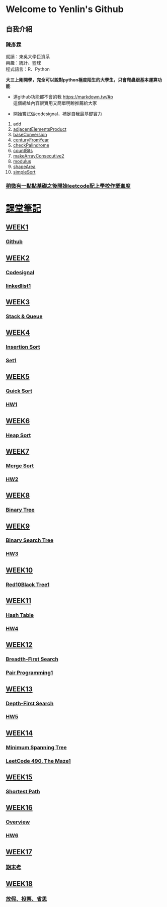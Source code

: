 # Welcome to Yenlin's Github

## 自我介紹
### 陳彥霖
就讀：東吳大學巨資系</br>
興趣：統計、籃球</br>
程式語言：R、Python</br>

**大三上剛開學，完全可以說對python極度陌生的大學生，只會爬蟲跟基本運算功能**

* 連github功能都不會的我
https://markdown.tw/#p  </br>
這個網址內容很實用又簡單明瞭推薦給大家

* 開始嘗試做codesignal，補足自我最基礎實力

1. <a href='https://github.com/yen880405/yenlin/blob/master/codesignal/add.py'>add</br>
2. <a href='https://github.com/yen880405/yenlin/blob/master/codesignal/adjacentElementsProduct.py'>adjacentElementsProduct</br>
3. <a href='https://github.com/yen880405/yenlin/blob/master/codesignal/baseConversion.py'>baseConversion</br>
4. <a href='https://github.com/yen880405/yenlin/blob/master/codesignal/centuryFromYear.py.py'>centuryFromYear</br>
5. <a href='https://github.com/yen880405/yenlin/blob/master/codesignal/checkPalindrome.py'>checkPalindrome</br>
6. <a href='https://github.com/yen880405/yenlin/blob/master/codesignal/countBits.py'>countBits</br>
7. <a href='https://github.com/yen880405/yenlin/blob/master/codesignal/makeArrayConsecutive2.py'>makeArrayConsecutive2</br>
8. <a href='https://github.com/yen880405/yenlin/blob/master/codesignal/modulus.py'>modulus</br>
9. <a href='https://github.com/yen880405/yenlin/blob/master/codesignal/shapeArea.py'>shapeArea</br>
10. <a href='https://github.com/yen880405/yenlin/blob/master/codesignal/simpleSort.py'>simpleSort</br>
### 稍微有一點點基礎之後開始leetcode配上學校作業進度



# 課堂筆記
## WEEK1
### Github<a href='https://github.com/yen880405/yenlin/blob/master/classnote/github.md'>
## WEEK2
### Codesignal<a href='https://github.com/yen880405/yenlin/tree/master/codesignal'>
### linkedlist<a href='https://github.com/yen880405/yenlin/tree/master/HW1'>1
## WEEK3
### Stack & Queue<a href='https://github.com/yen880405/yenlin/blob/master/classnote/stack%26queue.md'>
## WEEK4
### Insertion Sort<a href='https://github.com/yen880405/yenlin/blob/master/classnote/insertion_sort.md'>
### Set<a href='https://github.com/yen880405/yenlin/tree/master/HW1'>1
## WEEK5
### Quick Sort<a href='https://github.com/yen880405/yenlin/blob/master/HW1/quicksort%E6%B5%81%E7%A8%8B%E5%9C%96%E8%88%87%E5%AD%B8%E7%BF%92%E6%AD%B7%E7%A8%8B.md'>
### HW1<a href='https://github.com/yen880405/yenlin/tree/master/HW1'>
## WEEK6
### Heap Sort<a href='https://github.com/yen880405/yenlin/blob/master/HW2/heap_sort%E6%B5%81%E7%A8%8B%E5%9C%96%E3%80%81%E5%AD%B8%E7%BF%92%E6%AD%B7%E7%A8%8B.md'>
## WEEK7
### Merge Sort<a href='https://github.com/yen880405/yenlin/blob/master/HW2/merge_sort%E6%B5%81%E7%A8%8B%E5%9C%96%E3%80%81%E5%AD%B8%E7%BF%92%E6%AD%B7%E7%A8%8B.md'>
### HW2<a href='https://github.com/yen880405/yenlin/tree/master/HW2'>
## WEEK8
### Binary Tree<a href='https://github.com/yen880405/yenlin/blob/master/HW3/Binary%20Search%20Tree%20%E6%96%B0%E5%A2%9E%E3%80%81%E5%88%AA%E9%99%A4%E3%80%81%E6%9F%A5%E8%A9%A2%E3%80%81%E4%BF%AE%E6%94%B9%E5%8A%9F%E8%83%BD%E8%AA%AA%E6%98%8E.md'>
## WEEK9
### Binary Search Tree<a href='https://github.com/yen880405/yenlin/blob/master/HW3/Binary%20Search%20Tree%20%E6%B5%81%E7%A8%8B%E5%9C%96%E3%80%81%E5%AD%B8%E7%BF%92%E6%AD%B7%E7%A8%8B%E8%88%87BST%E5%8E%9F%E7%90%86.md'>
### HW3<a href='https://github.com/yen880405/yenlin/tree/master/HW3'>
## WEEK10
### Red10Black Tree<a href='https://github.com/yen880405/yenlin/blob/master/classnote/github.md'>1
## WEEK11
### Hash Table<a href='https://github.com/yen880405/yenlin/blob/master/HW4/Hash%20Table%20%E6%B5%81%E7%A8%8B%E5%9C%96%E3%80%81%E5%AD%B8%E7%BF%92%E6%AD%B7%E7%A8%8B%E3%80%81%E5%8E%9F%E7%90%86.md'>
### HW4<a href='https://github.com/yen880405/yenlin/tree/master/HW4'>
## WEEK12
### Breadth-First Search<a href='https://github.com/yen880405/yenlin/blob/master/HW5/BFS%E8%88%87DFS%E6%B5%81%E7%A8%8B%E5%9C%96%E3%80%81%E7%A8%8B%E5%BC%8F%E7%A2%BC%E5%AD%B8%E7%BF%92%E6%AD%B7%E7%A8%8B%E8%88%87BFS%E8%88%87DFS%E5%8E%9F%E7%90%86%E8%88%87%E6%AF%94%E8%BC%83.md'>
### Pair Programming<a href='https://github.com/yen880405/yenlin/blob/master/classnote/github.md'>1
## WEEK13
### Depth-First Search<a href='https://github.com/yen880405/yenlin/blob/master/HW5/BFS%E8%88%87DFS%E6%B5%81%E7%A8%8B%E5%9C%96%E3%80%81%E7%A8%8B%E5%BC%8F%E7%A2%BC%E5%AD%B8%E7%BF%92%E6%AD%B7%E7%A8%8B%E8%88%87BFS%E8%88%87DFS%E5%8E%9F%E7%90%86%E8%88%87%E6%AF%94%E8%BC%83.md'>
### HW5<a href='https://github.com/yen880405/yenlin/tree/master/HW5'>
## WEEK14
### Minimum Spanning Tree<a href='https://github.com/yen880405/yenlin/blob/master/HW6/Dijkstra%E8%88%87Kruskal%E6%B5%81%E7%A8%8B%E5%9C%96%E3%80%81%E7%A8%8B%E5%BC%8F%E7%A2%BC%E5%AD%B8%E7%BF%92%E6%AD%B7%E7%A8%8B%E8%88%87Dijkstra%E8%88%87Kruskal%E5%8E%9F%E7%90%86%E8%AA%AA%E6%98%8E.md'>
### LeetCode 490. The Maze<a href='https://github.com/yen880405/yenlin/blob/master/classnote/github.md'>1
## WEEK15
### Shortest Path<a href='https://github.com/yen880405/yenlin/blob/master/HW6/Dijkstra%E8%88%87Kruskal%E6%B5%81%E7%A8%8B%E5%9C%96%E3%80%81%E7%A8%8B%E5%BC%8F%E7%A2%BC%E5%AD%B8%E7%BF%92%E6%AD%B7%E7%A8%8B%E8%88%87Dijkstra%E8%88%87Kruskal%E5%8E%9F%E7%90%86%E8%AA%AA%E6%98%8E.md'>
## WEEK16
### Overview
### HW6<a href='https://github.com/yen880405/yenlin/tree/master/HW6'>
## WEEK17
### 期末考
## WEEK18
### 放假、投票、省思
